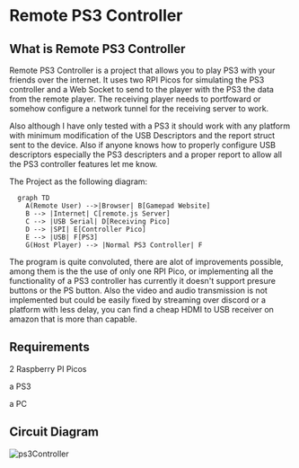 # Remote PS3 Controller

## What is Remote PS3 Controller
Remote PS3 Controller is a project that allows you to play PS3 with your friends over the internet. It uses two RPI Picos for simulating the PS3 controller and a Web Socket to send to the player with the PS3 the data from the remote player. The receiving player needs to portfoward or somehow configure a network tunnel for the receiving server to work. 

Also although I have only tested with a PS3 it should work with any platform with minimum modification of the USB Descriptors and the report struct sent to the device. Also if anyone knows how to properly configure USB descriptors especially the PS3 descripters and a proper report to allow all the PS3 controller features let me know.

The Project as the following diagram:

```mermaid
  graph TD
    A(Remote User) -->|Browser| B[Gamepad Website]
    B --> |Internet| C[remote.js Server]
    C --> |USB Serial| D[Receiving Pico]
    D --> |SPI| E[Controller Pico]
    E --> |USB| F[PS3]
    G(Host Player) --> |Normal PS3 Controller| F
```
The program is quite convoluted, there are alot of improvements possible, among them is the the use of only one RPI Pico, or implementing all the functionality of a PS3 controller has currently it doesn't support presure buttons or the PS button. Also the video and audio transmission is not implemented but could be easily fixed by streaming over discord or a platform with less delay, you can find a cheap HDMI to USB receiver on amazon that is more than capable.

## Requirements
  2 Raspberry PI Picos
  
  a PS3
  
  a PC

## Circuit Diagram

![ps3Controller](https://user-images.githubusercontent.com/37073789/159308536-d062687e-74a6-4c4a-88d9-efc8ea53083f.svg)

